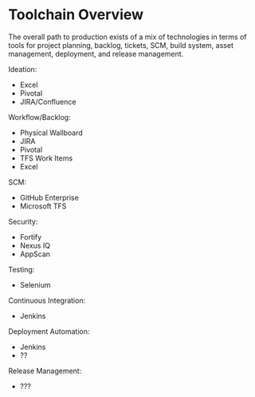# Toolchain Overview

The overall path to production exists of a mix of technologies in terms of tools for project planning, backlog, tickets, SCM, build system, asset management, deployment, and release management.


Ideation:
 * Excel
 * Pivotal
 * JIRA/Confluence


Workflow/Backlog:

 * Physical Wallboard
 * JIRA
 * Pivotal
 * TFS Work Items
 * Excel


SCM:

 * GitHub Enterprise
 * Microsoft TFS

Security:

 * Fortify
 * Nexus IQ
 * AppScan

Testing:

 * Selenium

Continuous Integration:

 * Jenkins

Deployment Automation:

  * Jenkins
  * ??

Release Management:

  * ???
